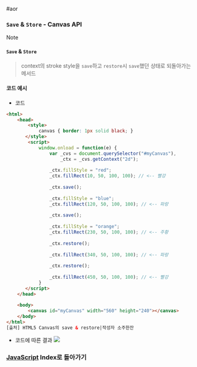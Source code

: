 #aor 
### `Save` & `Store` - Canvas API
>[!note]
>#### `Save` & `Store`
>
>>context의 stroke style을 `save`하고 `restore`시 `save`했던 상태로 되돌아가는 메서드

#### 코드 예시
- 코드
```html
<html>
    <head>
        <style>
            canvas { border: 1px solid black; }
       </style>
        <script>
            window.onload = function(e) {
                var _cvs = document.querySelector("#myCanvas"),                        
                    _ctx = _cvs.getContext("2d");
                
                _ctx.fillStyle = "red";
                _ctx.fillRect(10, 50, 100, 100); // <-- 빨강
                
                _ctx.save();
                
                _ctx.fillStyle = "blue";
                _ctx.fillRect(120, 50, 100, 100); // <-- 파랑
                
                _ctx.save();
                
                _ctx.fillStyle = "orange";
                _ctx.fillRect(230, 50, 100, 100); // <-- 주황
                
                _ctx.restore();
                
                _ctx.fillRect(340, 50, 100, 100); // <-- 파랑
                
                _ctx.restore();
                
                _ctx.fillRect(450, 50, 100, 100); // <-- 빨강
            }
       </script>
    </head>
    
    <body>
        <canvas id="myCanvas" width="560" height="240"></canvas>
    </body>
</html>
[출처] HTML5 Canvas의 save & restore|작성자 소주한잔
```

- 코드에 따른 결과
![](Pasted%20image%2020231029134851.png)
### [JavaScript](../../../Dev-Index/JavaScript.md) Index로 돌아가기